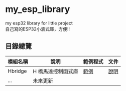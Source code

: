 # my_esp_library
my esp32 library for little project  
自己寫的ESP32小涵式庫，方便!!

## 目錄總覽

| 模組名稱         | 說明                       | 範例程式    | 文件                    |
|---------------  |--------------------------  |----------   |------                   |
| Hbridge         | H 橋馬達控制函式庫           | [範例](./Hbridge/examples/Hbridge_test/Hbridge_test.ino) | [說明](./Hbridge/README.md) |
| ...             | 未來更新     |          |      |
